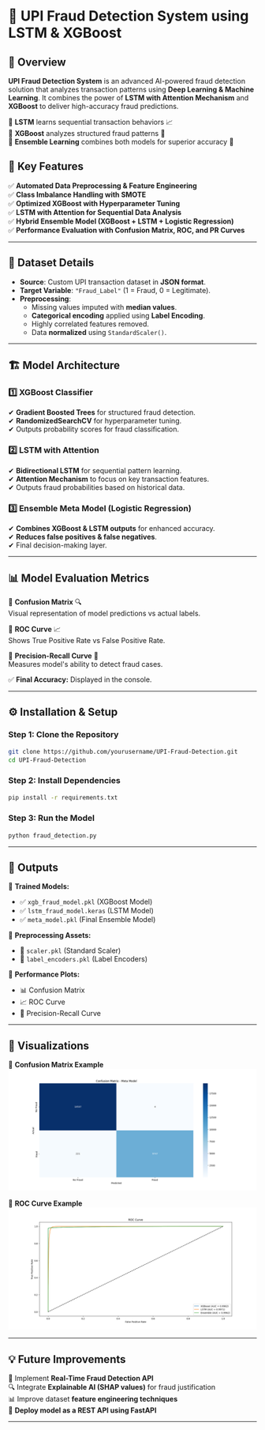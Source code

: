 # 🚀 UPI Fraud Detection System using LSTM & XGBoost  



## 📌 Overview  
**UPI Fraud Detection System** is an advanced AI-powered fraud detection solution that analyzes transaction patterns using **Deep Learning & Machine Learning**. It combines the power of **LSTM with Attention Mechanism** and **XGBoost** to deliver high-accuracy fraud predictions.  

🔹 **LSTM** learns sequential transaction behaviors 📈  
🔹 **XGBoost** analyzes structured fraud patterns 🚀  
🔹 **Ensemble Learning** combines both models for superior accuracy 🎯  

## 🎯 Key Features  
✅ **Automated Data Preprocessing & Feature Engineering**  
✅ **Class Imbalance Handling with SMOTE**  
✅ **Optimized XGBoost with Hyperparameter Tuning**  
✅ **LSTM with Attention for Sequential Data Analysis**  
✅ **Hybrid Ensemble Model (XGBoost + LSTM + Logistic Regression)**  
✅ **Performance Evaluation with Confusion Matrix, ROC, and PR Curves**  

---  

## 📂 Dataset Details  
- **Source**: Custom UPI transaction dataset in **JSON format**.  
- **Target Variable**: `"Fraud_Label"` (1 = Fraud, 0 = Legitimate).  
- **Preprocessing**:  
  - Missing values imputed with **median values**.  
  - **Categorical encoding** applied using **Label Encoding**.  
  - Highly correlated features removed.  
  - Data **normalized** using `StandardScaler()`.  

---  

## 🏗️ Model Architecture  

### **1️⃣ XGBoost Classifier**  
✔ **Gradient Boosted Trees** for structured fraud detection.  
✔ **RandomizedSearchCV** for hyperparameter tuning.  
✔ Outputs probability scores for fraud classification.  

### **2️⃣ LSTM with Attention**  
✔ **Bidirectional LSTM** for sequential pattern learning.  
✔ **Attention Mechanism** to focus on key transaction features.  
✔ Outputs fraud probabilities based on historical data.  

### **3️⃣ Ensemble Meta Model (Logistic Regression)**  
✔ **Combines XGBoost & LSTM outputs** for enhanced accuracy.  
✔ **Reduces false positives & false negatives**.  
✔ Final decision-making layer.  

---  

## 📊 Model Evaluation Metrics  

📌 **Confusion Matrix** 🔍  
Visual representation of model predictions vs actual labels.  

📌 **ROC Curve** 📈  
Shows True Positive Rate vs False Positive Rate.  

📌 **Precision-Recall Curve** 🎯  
Measures model's ability to detect fraud cases.  

✅ **Final Accuracy:** Displayed in the console.  

---  

## ⚙️ Installation & Setup  

### **Step 1: Clone the Repository**  
```bash
git clone https://github.com/yourusername/UPI-Fraud-Detection.git
cd UPI-Fraud-Detection
```

### **Step 2: Install Dependencies**  
```bash
pip install -r requirements.txt
```

### **Step 3: Run the Model**  
```bash
python fraud_detection.py
```

---  

## 📜 Outputs  

🔹 **Trained Models:**  
- ✅ `xgb_fraud_model.pkl` (XGBoost Model)  
- ✅ `lstm_fraud_model.keras` (LSTM Model)  
- ✅ `meta_model.pkl` (Final Ensemble Model)  

🔹 **Preprocessing Assets:**  
- 📌 `scaler.pkl` (Standard Scaler)  
- 📌 `label_encoders.pkl` (Label Encoders)  

🔹 **Performance Plots:**  
- 📊 Confusion Matrix  
- 📈 ROC Curve  
- 🎯 Precision-Recall Curve  

---  

## 🎨 Visualizations  

📌 **Confusion Matrix Example**  
![Confusion Matrix](https://github.com/Arungopal1/npci_hackathon/blob/main/src/Output%20images/confusionmatrix.png)  

📌 **ROC Curve Example**  
![ROC Curve](https://github.com/Arungopal1/npci_hackathon/blob/main/src/Output%20images/Roc%20curve.png)  

---  

## 💡 Future Improvements  

🚀 Implement **Real-Time Fraud Detection API**  
🔍 Integrate **Explainable AI (SHAP values)** for fraud justification  
📊 Improve dataset **feature engineering techniques**  
💾 **Deploy model as a REST API using FastAPI**  

---  
